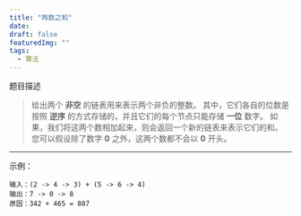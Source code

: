 ```yaml
---
title: "两数之和"
date: 
draft: false
featuredImg: ""
tags: 
  - 算法
---
```


题目描述

>给出两个 **非空** 的链表用来表示两个非负的整数。
>其中，它们各自的位数是按照 **逆序** 的方式存储的，并且它们的每个节点只能存储 **一位** 数字。
>如果，我们将这两个数相加起来，则会返回一个新的链表来表示它们的和。 
>您可以假设除了数字 **0** 之外，这两个数都不会以 **0** 开头。
 
---
示例：
```
输入：(2 -> 4 -> 3) + (5 -> 6 -> 4)
输出：7 -> 0 -> 8
原因：342 + 465 = 807
```